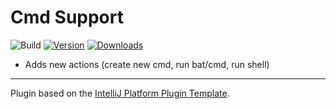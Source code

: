# Cmd Support

![Build](https://github.com/Cazayus/CmdSupport/workflows/Build/badge.svg)
[![Version](https://img.shields.io/jetbrains/plugin/v/25714.svg)](https://plugins.jetbrains.com/plugin/25714)
[![Downloads](https://img.shields.io/jetbrains/plugin/d/25714.svg)](https://plugins.jetbrains.com/plugin/25714)

<!-- Plugin description -->

* Adds new actions (create new cmd, run bat/cmd, run shell)

<!-- Plugin description end -->

---
Plugin based on the [IntelliJ Platform Plugin Template][template].

[template]: https://github.com/JetBrains/intellij-platform-plugin-template

[docs:plugin-description]: https://plugins.jetbrains.com/docs/intellij/plugin-user-experience.html#plugin-description-and-presentation
